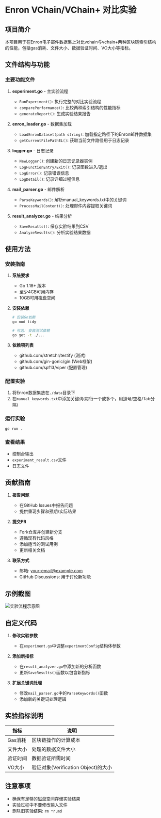 # Enron VChain/VChain+ 对比实验

## 项目简介

本项目用于在Enron电子邮件数据集上对比vchain与vchain+两种区块链索引结构的性能，包括gas消耗、文件大小、数据验证时间、VO大小等指标。

## 文件结构与功能

### 主要功能文件

1. **experiment.go** - 主实验流程
   - `RunExperiment()`: 执行完整的对比实验流程
   - `comparePerformance()`: 比较两种索引结构的性能指标
   - `generateReport()`: 生成实验结果报告

2. **enron_loader.go** - 数据集加载
   - `LoadEnronDataset(path string)`: 加载指定路径下的Enron邮件数据集
   - `getCurrentFilePathEL()`: 获取当前文件路径用于日志记录

3. **logger.go** - 日志记录
   - `NewLogger()`: 创建新的日志记录器实例
   - `LogFunctionEntry/Exit()`: 记录函数进入/退出
   - `LogError()`: 记录错误信息
   - `LogDetail()`: 记录详细过程信息

4. **mail_parser.go** - 邮件解析
   - `ParseKeywords()`: 解析manual_keywords.txt中的关键词
   - `ProcessMailContent()`: 处理邮件内容提取关键词

5. **result_analyzer.go** - 结果分析
   - `SaveResults()`: 保存实验结果到CSV
   - `AnalyzeResults()`: 分析实验结果数据

## 使用方法

### 安装指南

1. **系统要求**
   - Go 1.18+ 版本
   - 至少4GB可用内存
   - 10GB可用磁盘空间

2. **安装依赖**
   ```bash
   # 安装Go依赖
   go mod tidy
   
   # 可选: 安装测试依赖
   go get -t ./...
   ```

3. **依赖项列表**
   - github.com/stretchr/testify (测试)
   - github.com/gin-gonic/gin (Web框架)
   - github.com/spf13/viper (配置管理)

### 配置实验

1. 将Enron数据集放在`./data`目录下
2. 在`manual_keywords.txt`中添加关键词(每行一个或多个，用逗号/空格/Tab分隔)

### 运行实验
```bash
go run .
```

### 查看结果
- 控制台输出
- `experiment_result.csv`文件
- 日志文件

## 贡献指南

1. **报告问题**
   - 在GitHub Issues中报告问题
   - 提供重现步骤和预期/实际结果

2. **提交PR**
   - Fork仓库并创建新分支
   - 遵循现有代码风格
   - 添加适当的测试用例
   - 更新相关文档

3. **联系方式**
   - 邮箱: your-email@example.com
   - GitHub Discussions: 用于讨论新功能

## 示例截图

![实验流程示意图](docs/experiment-flow.png)

## 自定义代码

1. **修改实验参数**
   - 在`experiment.go`中调整`experimentConfig`结构体参数

2. **添加新指标**
   - 在`result_analyzer.go`中添加新的分析函数
   - 更新`SaveResults()`函数以包含新指标

3. **扩展关键词处理**
   - 修改`mail_parser.go`中的`ParseKeywords()`函数
   - 添加新的关键词处理逻辑

## 实验指标说明

| 指标 | 说明 |
|------|------|
| Gas消耗 | 区块链操作的计算成本 |
| 文件大小 | 处理的数据文件大小 |
| 验证时间 | 数据验证所需时间 |
| VO大小 | 验证对象(Verification Object)的大小 |

## 注意事项

- 确保有足够的磁盘空间存储实验结果
- 实验过程中不要修改输入文件
- 删除旧实验结果: `rm *r.md`
